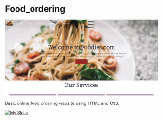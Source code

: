 # Food_ordering


<p align="center">
  <img src="https://github.com/ChandnaM/picture/blob/main/food.png">
</p>
Basic online food ordering website using HTML and CSS.


[![My Skills](https://skillicons.dev/icons?i=html,css)](https://skillicons.dev)
